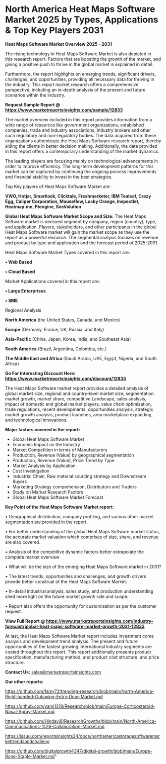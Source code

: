  # North America Heat Maps Software Market 2025 by Types, Applications & Top Key Players 2031

<Strong> Heat Maps Software Market Overview 2025 - 2031</strong>

The rising technology in Heat Maps Software Market is also depicted in this research report. Factors that are boosting the growth of the market, and giving a positive push to thrive in the global market is explained in detail.

Furthermore, the report highlights on emerging trends, significant drivers, challenges, and opportunities, providing all necessary data for thriving in the industry. This report market research offers a comprehensive perspective, including an in-depth analysis of the present and future scenarios within the industry.

<strong>Request Sample Report @ <a href=https://www.marketreportsinsights.com/sample/12833>https://www.marketreportsinsights.com/sample/12833</a></strong>

The market overview included in this report provides information from a wide range of resources like government organizations, established companies, trade and industry associations, industry brokers and other such regulatory and non-regulatory bodies. The data acquired from these organizations authenticate the Heat Maps Software research report, thereby aiding the clients in better decision making. Additionally, the data provided in this report offers a contemporary understanding of the market dynamics.

The leading players are focusing mainly on technological advancements in order to improve efficiency. The long-term development patterns for this market can be captured by continuing the ongoing process improvements and financial stability to invest in the best strategies.

Top Key players of Heat Maps Software Market are:

<strong>VWO, Hotjar, Smartlook, Clicktale, Freshmarketer, IBM Tealeaf, Crazy Egg, Caliper Corporation, Mouseflow, Lucky Orange, Inspectlet, Heatmap.me, Ptengine, SeeVolution</strong>

<strong><b>Global Heat Maps Software Market Scope and Size:</b></strong>
The Heat Maps Software market is declared segment by company, region (country), type, and application. Players, stakeholders, and other participants in the global Heat Maps Software market will gain the market scope as they use the report as a powerful resource. The segmental analysis focuses on revenue and product by type and application and the forecast period of 2025-2031.

Heat Maps Software Market Types covered in this report are:

<strong>• Web Based

• Cloud Based</strong>

Market Applications covered in this report are:

<strong>• Large Enterprises

• SME</strong> 

Regional Analysis

<strong>North America</strong> (the United States, Canada, and Mexico)

<strong>Europe</strong> (Germany, France, UK, Russia, and Italy)

<strong>Asia-Pacific</strong> (China, Japan, Korea, India, and Southeast Asia)

<strong>South America</strong> (Brazil, Argentina, Colombia, etc.)

<strong>The Middle East and Africa</strong> (Saudi Arabia, UAE, Egypt, Nigeria, and South Africa)

<strong>Go For Interesting Discount Here: <a href=https://www.marketreportsinsights.com/discount/12833>https://www.marketreportsinsights.com/discount/12833</a></strong>

The Heat Maps Software market report provides a detailed analysis of global market size, regional and country-level market size, segmentation market growth, market share, competitive Landscape, sales analysis, impact of domestic and global market players, value chain optimization, trade regulations, recent developments, opportunities analysis, strategic market growth analysis, product launches, area marketplace expanding, and technological innovations.

<strong><b>Major factors covered in the report:</b></strong>
<ul>
  <li>Global Heat Maps Software Market </li>
  <li>Economic Impact on the Industry</li>
  <li>Market Competition in terms of Manufacturers</li>
  <li>Production, Revenue (Value) by geographical segmentation</li>
  <li>Production, Revenue (Value), Price Trend by Type</li>
  <li>Market Analysis by Application</li>
  <li>Cost Investigation</li>
  <li>Industrial Chain, Raw material sourcing strategy and Downstream Buyers</li>
  <li>Marketing Strategy comprehension, Distributors and Traders</li>
  <li>Study on Market Research Factors</li>
  <li>Global Heat Maps Software Market Forecast</li>
</ul>

<strong><b>Key Point of the Heat Maps Software Market report:</b></strong>

• Geographical distribution, company profiling, and various other market segmentation are provided in the report.

• For better understanding of the global Heat Maps Software market status, the accurate market valuation which comprises of size, share, and revenue are also covered.

• Analysis of the competitive dynamic factors better extrapolate the complete market overview

• What will be the size of the emerging Heat Maps Software market in 2031?

• The latest trends, opportunities and challenges, and growth drivers provide better construal of the Heat Maps Software Market.

• In-detail industrial analysis, sales study, and production understanding shed more light on the future market growth rate and scope.

• Report also offers the opportunity for customization as per the customer request.

<strong><b>View Full Report @ <a href=https://www.marketreportsinsights.com/industry-forecast/global-heat-maps-software-market-growth-2021-12833>https://www.marketreportsinsights.com/industry-forecast/global-heat-maps-software-market-growth-2021-12833</a></b></strong>


At last, the Heat Maps Software Market report includes investment come analysis and development trend analysis. The present and future opportunities of the fastest growing international industry segments are coated throughout this report. This report additionally presents product specification, manufacturing method, and product cost structure, and price structure.

<strong>Contact Us:</strong>
sales@marketreportsinsights.com

<strong>Our other reports:</strong>

<a href=https://github.com/faizy72/trending-research/blob/main/North-America-Right-handed-Outswing-Entry-Door-Market.md>https://github.com/faizy72/trending-research/blob/main/North-America-Right-handed-Outswing-Entry-Door-Market.md</a>

<a href=https://github.com/yami1218/Research/blob/main/Europe-Corticosteroid-Nasal-Spray-Market.md>https://github.com/yami1218/Research/blob/main/Europe-Corticosteroid-Nasal-Spray-Market.md</a>

<a href=https://github.com/Hindavi8/ResearchGrowths/blob/main/North-America-Communications-%26-Collaboration-Market.md>https://github.com/Hindavi8/ResearchGrowths/blob/main/North-America-Communications-%26-Collaboration-Market.md</a>

<a href=https://issuu.com/reportsinsights24/docs/northamericastoragesoftwaremarkettrendsandchalleng>https://issuu.com/reportsinsights24/docs/northamericastoragesoftwaremarkettrendsandchalleng</a>

<a href=https://github.com/digitalgrowth4347/digital-growth/blob/main/Europe-Bone-Staple-Market.md>https://github.com/digitalgrowth4347/digital-growth/blob/main/Europe-Bone-Staple-Market.md</a>"
